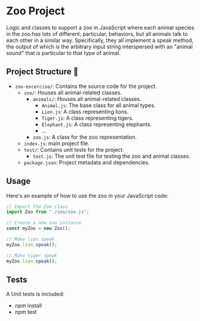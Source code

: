 # Zoo Project

Logic and classes to support a zoo in JavaScript where each animal species in the zoo has lots
of different, particular, behaviors, but all animals talk to each other in a similar
way. Specifically, they all implement a speak method, the output of which is the
arbitrary input string interspersed with an "animal sound" that is particular to that
type of animal.

## Project Structure :rocket:

- `zoo-excercise/`: Contains the source code for the project.
  - `zoo/`: Houses all animal-related classes.
    - `animals/`: Houses all animal-related classes.
      - `Animal.js`: The base class for all animal types.
      - `Lion.js`: A class representing lions.
      - `Tiger.js`: A class representing tigers.
      - `Elephant.js`: A class representing elephants.
      - ... 
    - `zoo.js`: A class for the zoo representation.
  - `index.js`: main project file.
  - `test/`: Contains unit tests for the project.
    - `test.js`: The unit test file for testing the zoo and animal classes.
  - `package.json`: Project metadata and dependencies.


## Usage

Here's an example of how to use the zoo in your JavaScript code:

```javascript
// Import the Zoo class
import Zoo from "./zoo/zoo.js";

// Create a new zoo instance
const myZoo = new Zoo();

// Make lion speak
myZoo.lion.speak();

// Make tiger speak
myZoo.lion.speak();

```
## Tests

A Unit tests is included:

- npm install
- npm test
